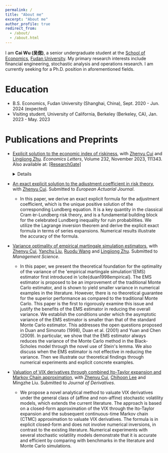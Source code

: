 ```yaml
---
permalink: /
title: "About me"
excerpt: "About me"
author_profile: true
redirect_from: 
  - /about/
  - /about.html
---
```


I am **Cai Wu (吴偲)**, a senior undergraduate student at the [School of Economics](https://econ.fudan.edu.cn/en/), [Fudan University](https://www.fudan.edu.cn/en/). My primary research interests include financial engineering, stochastic analysis and operations research. I am currently seeking for a Ph.D. position in aforementioned fields.

Education
======
* B.S. Economics, Fudan University (Shanghai, China), Sept. 2020 - Jun. 2024 (expected)
* Visiting student, University of California, Berkeley (Berkeley, CA), Jan. 2023 - May. 2023

Publications and Preprints
======
- [Explicit solution to the economic index of riskiness](https://www.sciencedirect.com/science/article/pii/S0165176523003683), with [Zhenyu Cui](https://sites.google.com/site/zhenyucui86/home?authuser=0) and [Lingjiong Zhu](https://sites.google.com/view/lingjiongzhu/home?authuser=0).  _Economics Letters_, Volume 232, November 2023, 111343. Also available at: [[ResearchGate]](https://www.researchgate.net/publication/373220541_Explicit_Solution_to_the_Economic_Index_of_Riskiness)
  <details><Abstract>In this paper, we develop an exact closed-form series expansion for the economic index of riskiness of general gambles in terms of moments information. Important special cases include the economic indexes of riskinesses proposed in Aumann and Serrano (2008); Bali et al. (2011); Foster and Hart (2009). Based on the closed-form formula, we characterize further theoretical properties for the economic index of riskiness. Numerical examples confirm the accuracy of the proposed closed-form formula.</details>
  
  
- [An exact explicit solution to the adjustment coefficient in risk theory](https://www.researchgate.net/publication/373191492_An_exact_explicit_solution_to_the_adjustment_coefficient_in_risk_theory), with [Zhenyu Cui](https://sites.google.com/site/zhenyucui86/home?authuser=0). Submitted to _European Actuarial Journal_.
  - In this paper, we derive an exact explicit formula for the adjustment coefficient, which is the unique positive solution of the corresponding Lundberg equation. It is a key quantity in the classical Cram ́er-Lundberg risk theory, and is a fundamental building block for the celebrated Lundberg inequality for ruin probabilities. We utilize the Lagrange inversion theorem and derive the explicit exact formula in terms of series expansions. Numerical results illustrate the accuracy of the formula.

- [Variance optimality of empirical martingale simulation estimators](), with [Zhenyu Cui](https://sites.google.com/site/zhenyucui86/home?authuser=0), [Yanchu Liu](https://lingnan.sysu.edu.cn/en/faculty/LiuYanchu), [Ruodu Wang](https://sas.uwaterloo.ca/~wang/) and [Lingjiong Zhu](https://sites.google.com/view/lingjiongzhu/home?authuser=0). Submitted to _Management Science_.
  - In this paper, we present the theoretical foundation for the optimality of the variance of the 'empirical martingale simulation'(EMS) estimator first introduced in \cite{duan1998empirical}. The EMS estimator is proposed to be an improvement of the traditional Monte Carlo estimator, and is shown to yield smaller variance in numerical examples in the literature. However, there is no theoretical guarantee for the superior performance as compared to the traditional Monte Carlo. This paper is the first to rigorously examine this issue and justify the benefits of the EMS estimator in reducing the overall variance. We establish the conditions under which the asymptotic variance of the EMS estimator is smaller than that of the standard Monte Carlo estimator.  This addresses the open questions proposed in Duan and Simonato (1998), Duan et al. (2001) and Yuan and Chen (2009). In particular, we show that the EMS estimator always reduces the variance of the Monte Carlo method in the Black-Scholes model through the novel use of Stein's lemma. We also discuss when the EMS estimator is not effective in reducing the variance. Then we illustrate our theoretical findings through numerical experiments and explicit concrete examples.

- [Valuation of VIX derivatives through combined Ito-Taylor expansion and Markov Chain approximation](), with [Zhenyu Cui](https://sites.google.com/site/zhenyucui86/home?authuser=0), [Chihoon Lee](https://www.stevens.edu/profile/clee4) and Mingzhe Liu. Submitted to _Journal of Derivatives_.
  - We propose a novel analytical method to valuate VIX derivatives under the general class of (affine and non-affine) stochastic volatility models,  which extends the current literature. The approach is based on a closed-form approximation of the VIX through the Ito-Taylor expansion and the subsequent continuous-time Markov chain (CTMC) approximation to valuate VIX derivatives. The formula is in explicit closed-form and does not involve numerical inversions, in contrast to the existing literature. Numerical experiments with  several stochastic volatility models  demonstrate that it is accurate and efficient by comparing with benchmarks in the literature and Monte Carlo simulations.